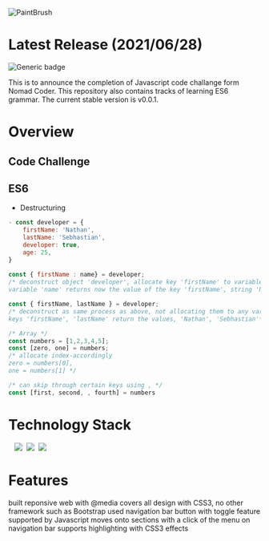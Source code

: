 ![PaintBrush](https://user-images.githubusercontent.com/58083434/130402852-f8f8dd81-9118-4658-ad5d-43e22f127afa.gif)

# Latest Release (2021/06/28)
![Generic badge](https://img.shields.io/badge/build-passing-green.svg)

This is to announce the completion of Javascript code challange form Nomad Coder. This repository also contains tracks of learning ES6 grammar.
The current stable version is v0.0.1.

# Overview
## Code Challenge
## ES6
- Destructuring
```js
- const developer = {
    firstName: 'Nathan',
    lastName: 'Sebhastian',
    developer: true,
    age: 25,
}
 
const { firstName : name} = developer;
/* deconstruct object 'developer', allocate key 'firstName' to variable 'name' 
variable 'name' returns now the value of the key 'firstName', string 'Nathan' */

const { firstName, lastName } = developer;
/* deconstruct as same process as above, not allocating them to any variables 
keys 'firstName', 'lastName' return the values, 'Nathan', 'Sebhastian'*/

/* Array */
const numbers = [1,2,3,4,5];
const [zero, one] = numbers;
/* allocate index-accordingly
zero = numbers[0], 
one = numbers[1] */

/* can skip through certain keys using , */
const [first, second, , fourth] = numbers
```
# Technology Stack

&nbsp;&nbsp;
<img src="https://img.shields.io/badge/HTML5-E34F26?style=flat-square&logo=HTML5&logoColor=white"/></a>&nbsp;
<img src="https://img.shields.io/badge/CSS3-1572B6?style=flat-square&logo=CSS3&logoColor=white"/></a>&nbsp;
<img src="https://img.shields.io/badge/Javascript-F7DF1E?style=flat-square&logo=JavaScript&logoColor=white"/></a>

# Features
built reponsive web with @media
covers all design with CSS3, no other framework such as Bootstrap used
navigation bar button with toggle feature supported by Javascript
moves onto sections with a click of the menu on navigation bar
supports highlighting with CSS3 effects
